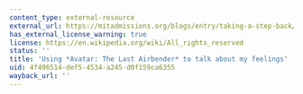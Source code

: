 ```yaml
---
content_type: external-resource
external_url: https://mitadmissions.org/blogs/entry/taking-a-step-back/
has_external_license_warning: true
license: https://en.wikipedia.org/wiki/All_rights_reserved
status: ''
title: 'Using *Avatar: The Last Airbender* to talk about my feelings'
uid: 4f496514-def5-4534-a245-d0f159ca6355
wayback_url: ''
---
```


